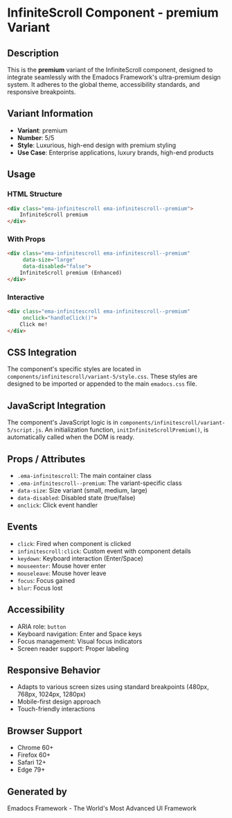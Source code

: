 # InfiniteScroll Component - premium Variant

## Description
This is the **premium** variant of the InfiniteScroll component, designed to integrate seamlessly with the Emadocs Framework's ultra-premium design system. It adheres to the global theme, accessibility standards, and responsive breakpoints.

## Variant Information
- **Variant**: premium
- **Number**: 5/5
- **Style**: Luxurious, high-end design with premium styling
- **Use Case**: Enterprise applications, luxury brands, high-end products

## Usage

### HTML Structure
```html
<div class="ema-infinitescroll ema-infinitescroll--premium">
    InfiniteScroll premium
</div>
```

### With Props
```html
<div class="ema-infinitescroll ema-infinitescroll--premium" 
     data-size="large" 
     data-disabled="false">
    InfiniteScroll premium (Enhanced)
</div>
```

### Interactive
```html
<div class="ema-infinitescroll ema-infinitescroll--premium" 
     onclick="handleClick()">
    Click me!
</div>
```

## CSS Integration
The component's specific styles are located in `components/infinitescroll/variant-5/style.css`. These styles are designed to be imported or appended to the main `emadocs.css` file.

## JavaScript Integration
The component's JavaScript logic is in `components/infinitescroll/variant-5/script.js`. An initialization function, `initInfiniteScrollPremium()`, is automatically called when the DOM is ready.

## Props / Attributes
- `.ema-infinitescroll`: The main container class
- `.ema-infinitescroll--premium`: The variant-specific class
- `data-size`: Size variant (small, medium, large)
- `data-disabled`: Disabled state (true/false)
- `onclick`: Click event handler

## Events
- `click`: Fired when component is clicked
- `infinitescroll:click`: Custom event with component details
- `keydown`: Keyboard interaction (Enter/Space)
- `mouseenter`: Mouse hover enter
- `mouseleave`: Mouse hover leave
- `focus`: Focus gained
- `blur`: Focus lost

## Accessibility
- ARIA role: `button`
- Keyboard navigation: Enter and Space keys
- Focus management: Visual focus indicators
- Screen reader support: Proper labeling

## Responsive Behavior
- Adapts to various screen sizes using standard breakpoints (480px, 768px, 1024px, 1280px)
- Mobile-first design approach
- Touch-friendly interactions

## Browser Support
- Chrome 60+
- Firefox 60+
- Safari 12+
- Edge 79+

## Generated by
Emadocs Framework - The World's Most Advanced UI Framework
